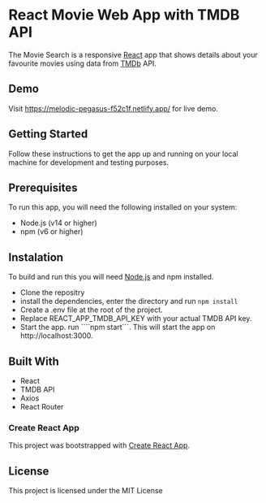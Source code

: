 # React Movie Web App with TMDB API
The Movie Search is a responsive [React](https://reactjs.org/) app that shows details about your favourite movies using data from [TMDb](https://www.themoviedb.org) API.

## Demo
Visit https://melodic-pegasus-f52c1f.netlify.app/ for live demo.

## Getting Started
Follow these instructions to get the app up and running on your local machine for development and testing purposes.

## Prerequisites
To run this app, you will need the following installed on your system:

* Node.js (v14 or higher)
* npm (v6 or higher)

## Instalation
To build and run this you will need [Node.js](https://nodejs.org/en/) and npm installed.

* Clone the repositry
* install the dependencies, enter the directory and run ```npm install```
* Create a .env file at the root of the project.
* Replace REACT_APP_TMDB_API_KEY with your actual TMDB API key.
* Start the app. run ````npm start```. This will start the app on http://localhost:3000.

## Built With

* React
* TMDB API
* Axios
* React Router

### Create React App
This project was bootstrapped with [Create React App](https://github.com/facebook/create-react-app).

## License
This project is licensed under the MIT License
